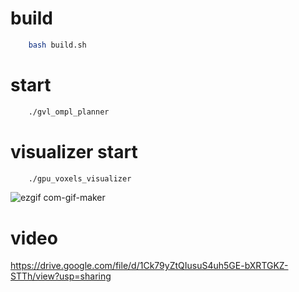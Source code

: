 # build
```bash
    bash build.sh
```

# start
```bash
    ./gvl_ompl_planner
```

# visualizer start
```bash
    ./gpu_voxels_visualizer
```



![ezgif com-gif-maker](https://user-images.githubusercontent.com/53217819/129561755-c3fcbb9f-544b-4d0d-9ac7-49ee4d3227e8.gif)
# video
https://drive.google.com/file/d/1Ck79yZtQIusuS4uh5GE-bXRTGKZ-STTh/view?usp=sharing
